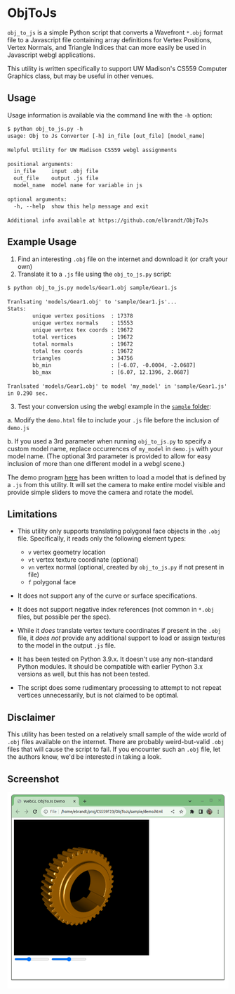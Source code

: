 # ObjToJs

`obj_to_js` is a simple Python script that converts a Wavefront `*.obj` format file to a Javascript file containing array definitions for Vertex Positions, Vertex Normals, and Triangle Indices that can more easily be used in Javascript webgl applications.

This utility is written specifically to support UW Madison's CS559 Computer Graphics class, but may be useful in other venues.

## Usage

Usage information is available via the command line with the `-h` option:
```
$ python obj_to_js.py -h
usage: Obj to Js Converter [-h] in_file [out_file] [model_name]

Helpful Utility for UW Madison CS559 webgl assignments

positional arguments:
  in_file     input .obj file
  out_file    output .js file
  model_name  model name for variable in js

optional arguments:
  -h, --help  show this help message and exit

Additional info available at https://github.com/elbrandt/ObjToJs
```

## Example Usage

1. Find an interesting `.obj` file on the internet and download it (or craft your own)
2. Translate it to a `.js` file using the `obj_to_js.py` script:
```
$ python obj_to_js.py models/Gear1.obj sample/Gear1.js

Tranlsating 'models/Gear1.obj' to 'sample/Gear1.js'...
Stats:
        unique vertex positions  : 17378
        unique vertex normals    : 15553
        unique vertex tex coords : 19672
        total vertices           : 19672
        total normals            : 19672
        total tex coords         : 19672
        triangles                : 34756
        bb_min                   : [-6.07, -0.0004, -2.0687]
        bb_max                   : [6.07, 12.1396, 2.0687]

Tranlsated 'models/Gear1.obj' to model 'my_model' in 'sample/Gear1.js' in 0.290 sec.
```
3. Test your conversion using the webgl example in the [`sample` folder](https://github.com/elbrandt/ObjToJs/tree/main/sample):

 a. Modify the `demo.html` file to include your `.js` file before the inclusion of `demo.js`
 
 b. If you used a 3rd parameter when running `obj_to_js.py` to specify a custom model name, replace occurrences of `my_model` in `demo.js` with your model name. (The optional 3rd parameter is provided to allow for easy inclusion of more than one different model in a webgl scene.)

The demo program [here](https://github.com/elbrandt/ObjToJs/tree/main/sample) has been written to load a model that is defined by a `.js` from this utility. It will set the camera to make entire model visible and provide simple sliders to move the camera and rotate the model. 

## Limitations
- This utility only supports translating polygonal face objects in the `.obj` file.  Specifically, it reads only the following element types:
  - `v` vertex geometry location 
  - `vt` vertex texture coordinate (optional)
  - `vn` vertex normal (optional, created by `obj_to_js.py` if not present in file)
  - `f` polygonal face

- It does not support any of the curve or surface specifications.

- It does not support negative index references (not common in `*.obj` files, but possible per the spec).

- While it *does* translate vertex texture coordinates if present in the `.obj` file, it *does not* provide any additional support to load or assign textures to the model in the output `.js` file.

- It has been tested on Python 3.9.x. It doesn't use any non-standard Python modules. It should be compatible with earlier Python 3.x versions as well, but this has not been tested.

- The script does some rudimentary processing to attempt to not repeat vertices unnecessarily, but is not claimed to be optimal. 

## Disclaimer
This utility has been tested on a relatively small sample of the wide world of `.obj` files available on the internet. There are probably weird-but-valid `.obj` files that will cause the script to fail. If you encounter such an `.obj` file, let the authors know, we'd be interested in taking a look.

## Screenshot
![image](sample/screenshot.png)
